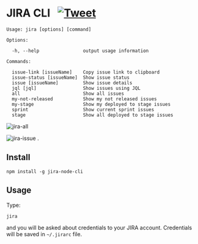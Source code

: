 # JIRA CLI &nbsp; [![Tweet](https://img.shields.io/twitter/url/http/shields.io.svg?style=social)](https://twitter.com/intent/tweet?text=Interesting%20JIRA%20Command%20Line%20Interface%20written%20in%20node&url=https://github.com/lusarz/jira-node-cli&hashtags=jira,cli,node)

    Usage: jira [options] [command]

    Options:

      -h, --help                output usage information

    Commands:

      issue-link [issueName]    Copy issue link to clipboard
      issue-status [issueName]  Show issue status
      issue [issueName]         Show issue details
      jql [jql]                 Show issues using JQL
      all                       Show all issues
      my-not-released           Show my not released issues
      my-stage                  Show my deployed to stage issues
      sprint                    Show current sprint issues
      stage                     Show all deployed to stage issues

![jira-all](https://user-images.githubusercontent.com/10059264/37196314-a3a24e6a-2376-11e8-8711-5de5a1f353d0.png)

![jira-issue](https://user-images.githubusercontent.com/10059264/37196325-b12e75c2-2376-11e8-9e20-4dcdbacde2cc.png)
                                                                                                                                                               	.
## Install

    npm install -g jira-node-cli
    

## Usage

Type:

    jira
    
and you will be asked about credentials to your JIRA account. Credentials will be saved in `~/.jirarc` file.
